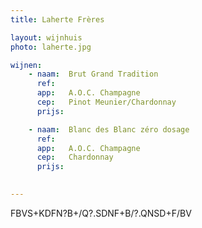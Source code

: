 ```yaml
---
title: Laherte Frères

layout: wijnhuis
photo: laherte.jpg

wijnen:
    - naam:  Brut Grand Tradition
      ref:   
      app:   A.O.C. Champagne
      cep:   Pinot Meunier/Chardonnay
      prijs: 

    - naam:  Blanc des Blanc zéro dosage
      ref:   
      app:   A.O.C. Champagne
      cep:   Chardonnay
      prijs: 

 
---
```

FBVS+KDFN?B+/Q?.SDNF+B/?.QNSD+F/BV


